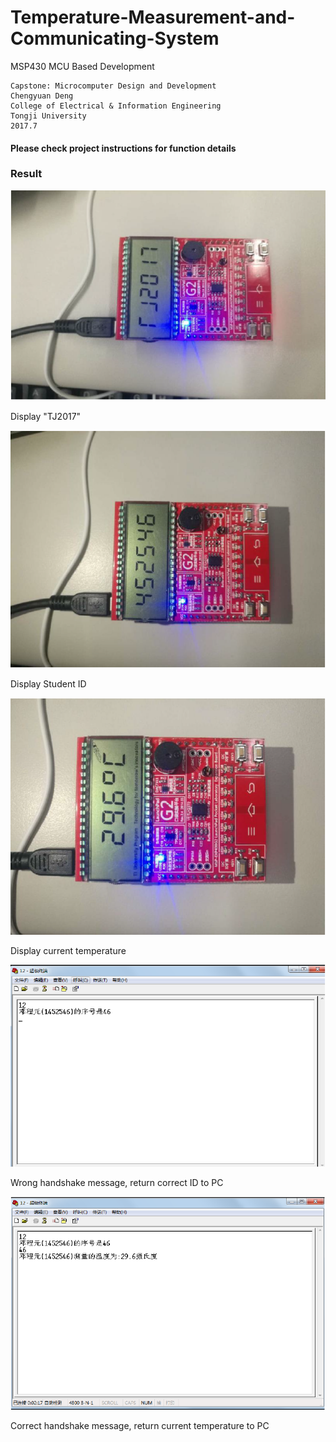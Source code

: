 # Temperature-Measurement-and-Communicating-System
  MSP430 MCU Based Development
  ```
Capstone: Microcomputer Design and Development
Chengyuan Deng  
College of Electrical & Information Engineering
Tongji University  
2017.7
  ```

  #### Please check project instructions for function details
  
  ### Result
  ![image](https://raw.githubusercontent.com/DrvoiDcy7/Temperature-Measurement-and-Communicating-System/master/img/result1.png)  
  
  Display "TJ2017"
  
  ![image](https://raw.githubusercontent.com/DrvoiDcy7/Temperature-Measurement-and-Communicating-System/master/img/result2.png)  
  
  Display Student ID
  
  ![image](https://raw.githubusercontent.com/DrvoiDcy7/Temperature-Measurement-and-Communicating-System/master/img/result3.png)  
  
  Display current temperature
  
  ![image](https://raw.githubusercontent.com/DrvoiDcy7/Temperature-Measurement-and-Communicating-System/master/img/result4.png)  

  Wrong handshake message, return correct ID to PC
  
  ![image](https://raw.githubusercontent.com/DrvoiDcy7/Temperature-Measurement-and-Communicating-System/master/img/result5.png)
  
  Correct handshake message, return current temperature to PC